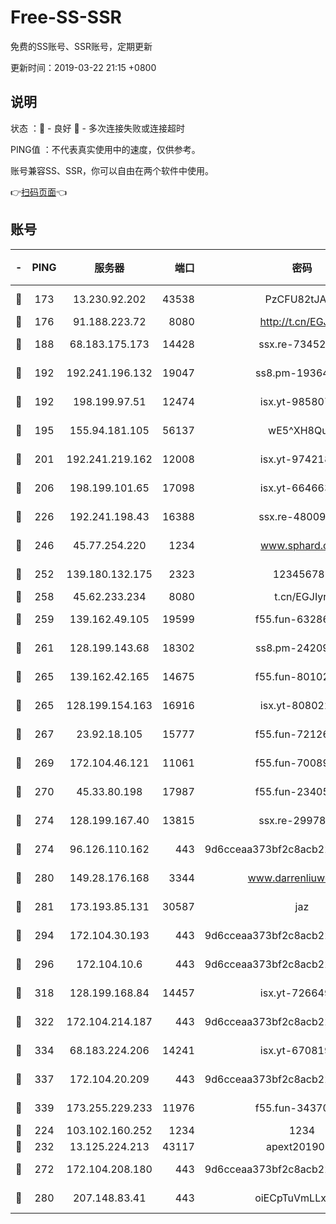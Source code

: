 # Free-SS-SSR

免费的SS账号、SSR账号，定期更新

更新时间：2019-03-22 21:15 +0800

## 说明

状态     ：🙂 - 良好 🙁 - 多次连接失败或连接超时

PING值   ：不代表真实使用中的速度，仅供参考。

账号兼容SS、SSR，你可以自由在两个软件中使用。

👉[扫码页面](https://liesauer.github.io/Free-SS-SSR/)👈

## 账号

|-|PING|服务器|端口|密码|加密方式|区域|
|:----:|:----:|:-----:|-----:|:----:|:----:|:----:|
|🙂|173|13.230.92.202|43538|PzCFU82tJAdZ|aes-256-cfb|JP|
|🙂|176|91.188.223.72|8080|http://t.cn/EGJIyrl|rc4-md5|RU|
|🙂|188|68.183.175.173|14428|ssx.re-73452986|aes-256-cfb|US|
|🙂|192|192.241.196.132|19047|ss8.pm-19364994|aes-256-cfb|US|
|🙂|192|198.199.97.51|12474|isx.yt-98580755|aes-256-cfb|US|
|🙂|195|155.94.181.105|56137|wE5^XH8Quw|aes-256-cfb|US|
|🙂|201|192.241.219.162|12008|isx.yt-97421893|aes-256-cfb|US|
|🙂|206|198.199.101.65|17098|isx.yt-66466374|aes-256-cfb|US|
|🙂|226|192.241.198.43|16388|ssx.re-48009112|aes-256-cfb|US|
|🙂|246|45.77.254.220|1234|www.sphard.com|aes-256-cfb|SG|
|🙂|252|139.180.132.175|2323|123456789|aes-256-cfb|SG|
|🙂|258|45.62.233.234|8080|t.cn/EGJIyrl|rc4-md5|CA|
|🙂|259|139.162.49.105|19599|f55.fun-63286751|aes-256-cfb|SG|
|🙂|261|128.199.143.68|18302|ss8.pm-24209175|aes-256-cfb|SG|
|🙂|265|139.162.42.165|14675|f55.fun-80102385|aes-256-cfb|SG|
|🙂|265|128.199.154.163|16916|isx.yt-80802221|aes-256-cfb|SG|
|🙂|267|23.92.18.105|15777|f55.fun-72126030|aes-256-cfb|US|
|🙂|269|172.104.46.121|11061|f55.fun-70089612|aes-256-cfb|SG|
|🙂|270|45.33.80.198|17987|f55.fun-23405054|aes-256-cfb|US|
|🙂|274|128.199.167.40|13815|ssx.re-29978832|aes-256-cfb|SG|
|🙂|274|96.126.110.162|443|9d6cceaa373bf2c8acb22e60b6a58be6|aes-256-cfb|US|
|🙂|280|149.28.176.168|3344|www.darrenliuwei.com|aes-256-cfb|AU|
|🙂|281|173.193.85.131|30587|jaz|aes-256-cfb|US|
|🙂|294|172.104.30.193|443|9d6cceaa373bf2c8acb22e60b6a58be6|aes-256-cfb|US|
|🙂|296|172.104.10.6|443|9d6cceaa373bf2c8acb22e60b6a58be6|aes-256-cfb|US|
|🙂|318|128.199.168.84|14457|isx.yt-72664924|aes-256-cfb|SG|
|🙂|322|172.104.214.187|443|9d6cceaa373bf2c8acb22e60b6a58be6|aes-256-cfb|US|
|🙂|334|68.183.224.206|14241|isx.yt-67081924|aes-256-cfb|SG|
|🙂|337|172.104.20.209|443|9d6cceaa373bf2c8acb22e60b6a58be6|aes-256-cfb|US|
|🙂|339|173.255.229.233|11976|f55.fun-34370951|aes-256-cfb|US|
|🙂|224|103.102.160.252|1234|1234|rc4-md5|JP|
|🙂|232|13.125.224.213|43117|apext2019005|chacha20|KR|
|🙂|272|172.104.208.180|443|9d6cceaa373bf2c8acb22e60b6a58be6|aes-256-cfb|US|
|🙂|280|207.148.83.41|443|oiECpTuVmLLxk4Ts|aes-256-cfb|AU|
